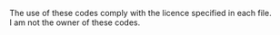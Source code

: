 The use of these codes comply with the licence specified in each file.  
I am not the owner of these codes.
